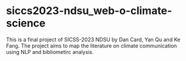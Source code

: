 # siccs2023-ndsu_web-o-climate-science
 This is a final project of SICSS-2023 NDSU by Dan Card, Yan Qu and Ke Fang. The project aims to map the literature on climate communication using NLP and bibliometirc analysis.
